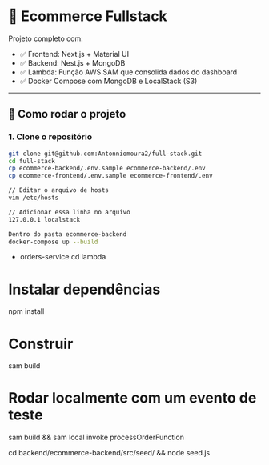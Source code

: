 # 🛒 Ecommerce Fullstack

Projeto completo com:

- ✅ Frontend: Next.js + Material UI
- ✅ Backend: Nest.js + MongoDB
- ✅ Lambda: Função AWS SAM que consolida dados do dashboard
- ✅ Docker Compose com MongoDB e LocalStack (S3)

---

## 🚀 Como rodar o projeto

### 1. Clone o repositório

```bash
git clone git@github.com:Antonniomoura2/full-stack.git
cd full-stack
cp ecommerce-backend/.env.sample ecommerce-backend/.env
cp ecommerce-frontend/.env.sample ecommerce-frontend/.env

// Editar o arquivo de hosts
vim /etc/hosts

// Adicionar essa linha no arquivo
127.0.0.1 localstack

Dentro do pasta ecommerce-backend
docker-compose up --build
```

- orders-service
cd lambda

# Instalar dependências
npm install

# Construir
sam build

# Rodar localmente com um evento de teste
 sam build && sam local invoke processOrderFunction


 cd backend/ecommerce-backend/src/seed/ && node seed.js
